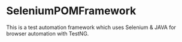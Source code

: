 # SeleniumPOMFramework
This is a test automation framework which uses Selenium &amp; JAVA for browser automation with TestNG. 
